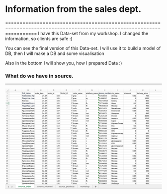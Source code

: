 # Information from the sales dept. 
=======================================================================================================================
I have this Data-set from my workshop. I changed the information, so clients are safe :)

You can see the final version of this Data-set. I will use it to build a model of DB, then I will make a DB and some visualisation

Also in the bottom I will show you, how I prepared Data :)

### What do we have in source.
-----------------------------------------------------------------------------------------------------------------------


![source_screen_1](https://github.com/victorjulyin/uncle_cat_shop/blob/main/source/Source_screen_1.png)


###
